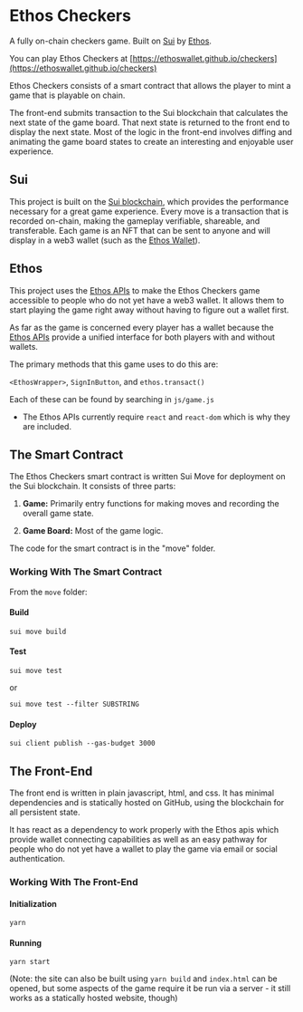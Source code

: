 # Ethos Checkers

A fully on-chain checkers game. Built on [Sui](https://sui.io) by [Ethos](https://ethoswallet.xyz).

You can play Ethos Checkers at [https://ethoswallet.github.io/checkers](https://ethoswallet.github.io/checkers)

Ethos Checkers consists of a smart contract that allows the player to mint a game that is playable on chain.

The front-end submits transaction to the Sui blockchain that calculates the next state of the game board. That next state is returned to the front end to display the next state. Most of the logic in the front-end involves diffing and animating the game board states to create an interesting and enjoyable user experience.

## Sui

This project is built on the [Sui blockchain](https://sui.io), which provides the performance necessary for a great game experience. Every move is a transaction that is recorded on-chain, making the gameplay verifiable, shareable, and transferable. Each game is an NFT that can be sent to anyone and will display in a web3 wallet (such as the [Ethos Wallet](https://chrome.google.com/webstore/detail/ethos-wallet/mcbigmjiafegjnnogedioegffbooigli)).

## Ethos

This project uses the [Ethos APIs](https://ethoswallet.xyz/developers) to make the Ethos Checkers game accessible to people who do not yet have a web3 wallet. It allows them to start playing the game right away without having to figure out a wallet first.

As far as the game is concerned every player has a wallet because the [Ethos APIs](https://ethoswallet.xyz/developers) provide a unified interface for both players with and without wallets.

The primary methods that this game uses to do this are:

`<EthosWrapper>`, `SignInButton`, and `ethos.transact()`

Each of these can be found by searching in `js/game.js`

- The Ethos APIs currently require `react` and `react-dom` which is why they are included.

## The Smart Contract

The Ethos Checkers smart contract is written Sui Move for deployment on the Sui blockchain. It consists of three parts:

1. **Game:** Primarily entry functions for making moves and recording the overall game state.

2. **Game Board:** Most of the game logic.

The code for the smart contract is in the "move" folder.

### Working With The Smart Contract

From the `move` folder:

#### Build

`sui move build`

#### Test

`sui move test`

or

`sui move test --filter SUBSTRING`

#### Deploy

`sui client publish --gas-budget 3000`

## The Front-End

The front end is written in plain javascript, html, and css. It has minimal dependencies and is statically hosted on GitHub, using the blockchain for all persistent state.

It has react as a dependency to work properly with the Ethos apis which provide wallet connecting capabilities as well as an easy pathway for people who do not yet have a wallet to play the game via email or social authentication.

### Working With The Front-End

#### Initialization

`yarn`

#### Running

`yarn start`

(Note: the site can also be built using `yarn build` and `index.html` can be opened, but some aspects of the game require it be run via a server - it still works as a statically hosted website, though)
